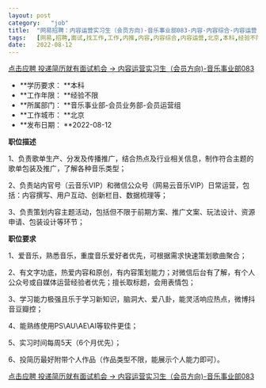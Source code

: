 ```yaml
---
layout:	post
category:	"job"
title:	"网易招聘：内容运营实习生（会员方向)-音乐事业部083-内容-内容综合-内容运营-北京本科经验不限"
tags:	[网易,招聘,面试,找工作,工作,内推,内容,内容综合,内容运营,北京,本科,经验不限]
date:	2022-08-12
---
```


[点击应聘 投递简历就有面试机会 ->  内容运营实习生（会员方向)-音乐事业部083](http://mobile.bole.netease.com/bole/boleDetail?id=36957&employeeId=346f03c3cda5f04c&key=all)



- **学历要求： **本科
- **工作年限： **经验不限
- **所属部门： **音乐事业部-会员业务部-会员运营组
- **工作城市： **北京
- **发布日期： **2022-08-12



**职位描述**

1、负责歌单生产、分发及传播推广，结合热点及行业相关信息，制作符合主题的歌单包装及推广，了解各种音乐类型；

2、负责站内官号（云音乐VIP）和微信公众号（网易云音乐VIP）日常运营，包括：内容撰写、用户互动、创新栏目、数据梳理等；

3、负责策划内容主题活动，包括但不限于前期方案、推广文案、玩法设计、资源申请、包装设计等环节；



**职位要求**

1、爱音乐，熟悉音乐，重度音乐爱好者优先，可根据需求快速策划歌曲聚合；

2、有文字功底，热爱内容和原创，有内容策划能力；对微信后台有了解，有个人公众号或自媒体运营经验者优先；擅长取标题，会用表情包；

3、学习能力极强且乐于学习新知识，脑洞大、爱八卦，能灵活响应热点，微博抖音豆瓣控；

4、能熟练使用PS\AU\AE\AI等软件更佳；

5、实习时间每周5天（6个月优先）；

6、投简历最好附带个人作品（作品类型不限，能展示个人能力即可）。



[点击应聘 投递简历就有面试机会 ->  内容运营实习生（会员方向)-音乐事业部083](http://mobile.bole.netease.com/bole/boleDetail?id=36957&employeeId=346f03c3cda5f04c&key=all)